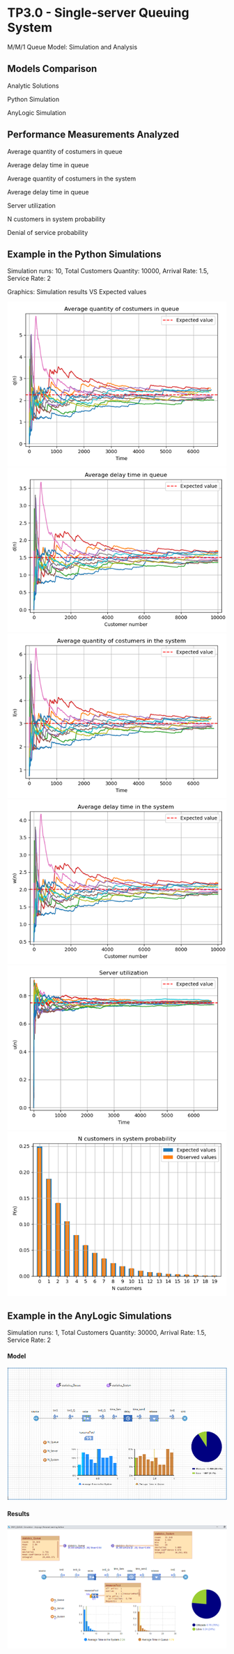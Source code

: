 # TP3.0 - Single-server Queuing System
M/M/1 Queue Model: Simulation and Analysis

## Models Comparison
Analytic Solutions

Python Simulation

AnyLogic Simulation

## Performance Measurements Analyzed
Average quantity of costumers in queue

Average delay time in queue

Average quantity of costumers in the system

Average delay time in queue

Server utilization

N customers in system probability

Denial of service probability

## Example in the Python Simulations
Simulation runs: 10, Total Customers Quantity: 10000, Arrival Rate: 1.5, Service Rate: 2

Graphics: Simulation results VS Expected values

![avg_num_in_queue](./graphs/graph_10runs_10000delays_config2_avg_num_in_queue.png)
![avg_delay_time_in_queue](./graphs/graph_10runs_10000delays_config2_avg_delay_time_in_queue.png)
![avg_num_in_the_system](./graphs/graph_10runs_10000delays_config2_avg_num_in_the_system.png)
![avg_delay_time_in_the_system](./graphs/graph_10runs_10000delays_config2_avg_delay_time_in_the_system.png)
![server_utilization](./graphs/graph_10runs_10000delays_config2_server_utilization.png)
![n_customers_probability](./graphs/graph_10runs_10000delays_config2_n_curstomers_in_queue_probability.png)

## Example in the AnyLogic Simulations
Simulation runs: 1, Total Customers Quantity: 30000, Arrival Rate: 1.5, Service Rate: 2

#### Model
![anylogic_general](./anylogic/model/anylogic_general.png)

#### Results
![anylogic_results](./anylogic/graphs/arrivalrate=1.5,servicerate=2.png)
